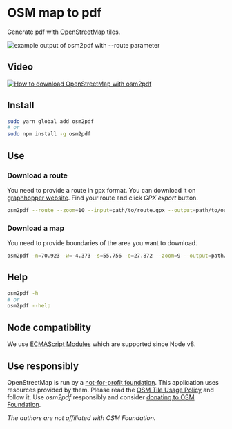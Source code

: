 # OSM map to pdf

Generate pdf with [OpenStreetMap](https://openstreetmap.org) tiles.

![example output of osm2pdf with --route parameter](https://git.mrkvon.org/mrkvon/osm2pdf/raw/branch/master/example.png)

## Video

[![How to download OpenStreetMap with osm2pdf](https://img.youtube.com/vi/DiPj8yaXapA/0.jpg)](https://youtu.be/DiPj8yaXapA)

## Install

```bash
sudo yarn global add osm2pdf
# or
sudo npm install -g osm2pdf
```

## Use


### Download a route

You need to provide a route in gpx format. You can download it on [graphhopper website](https://graphhopper.com/maps/). Find your route and click _GPX export_ button.

```bash
osm2pdf --route --zoom=10 --input=path/to/route.gpx --output=path/to/output --tile-server=1
```

### Download a map

You need to provide boundaries of the area you want to download.

```bash
osm2pdf -n=70.923 -w=-4.373 -s=55.756 -e=27.872 --zoom=9 --output=path/to/output --tile-server=2
```

## Help

```bash
osm2pdf -h
# or
osm2pdf --help
```

## Node compatibility

We use [ECMAScript Modules](https://nodejs.org/docs/latest/api/esm.html) which are supported since Node v8.

## Use responsibly

OpenStreetMap is run by a [not-for-profit foundation](https://wiki.osmfoundation.org/wiki/About). This application uses resources provided by them. Please read the [OSM Tile Usage Policy](https://operations.osmfoundation.org/policies/tiles/#bulk-downloading) and follow it. Use _osm2pdf_ responsibly and consider [donating to OSM Foundation](https://donate.openstreetmap.org/).

_The authors are not affiliated with OSM Foundation._

